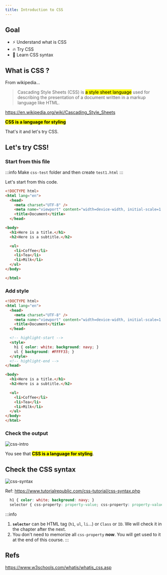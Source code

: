 ```yaml
---
title: Introduction to CSS
---
```


## Goal

- ⚡ Understand what is CSS
- 🔥 Try CSS
- 🌻 Learn CSS syntax

## What is CSS ?

From wikipedia...
> Cascading Style Sheets (CSS) is <mark>a style sheet language</mark> used for describing the presentation of a document written in a markup language like HTML.

https://en.wikipedia.org/wiki/Cascading_Style_Sheets

**<mark>CSS is a language for styling</mark>**

That's it and let's try CSS.

## Let's try CSS!

### Start from this file

:::info
  Make `css-test` folder and then create `test1.html`
:::

Let's start from this code.
```html title="css/test1.html"
<!DOCTYPE html>
<html lang="en">
  <head>
    <meta charset="UTF-8" />
    <meta name="viewport" content="width=device-width, initial-scale=1.0" />
    <title>Document</title>
  </head>

<body>
  <h1>Here is a title.</h1>
  <h2>Here is a subtitle.</h2>

  <ul>
    <li>Coffee</li>
    <li>Tea</li>
    <li>Milk</li>
  </ul>
</body>

</html>
```

### Add style

```html title="css/test1.html"
<!DOCTYPE html>
<html lang="en">
  <head>
    <meta charset="UTF-8" />
    <meta name="viewport" content="width=device-width, initial-scale=1.0" />
    <title>Document</title>
  </head>

  <!-- highlight-start -->
  <style>
    h1 { color: white; background: navy; }
    ul { background: #FFFF33; }
  </style>
  <!-- highlight-end -->
</head>

<body>
  <h1>Here is a title.</h1>
  <h2>Here is a subtitle.</h2>

  <ul>
    <li>Coffee</li>
    <li>Tea</li>
    <li>Milk</li>
  </ul>
</body>
</html>
```

### Check the output
![css-intro](../../img/2020-04-27-22-31-34.png)

You see  that <mark>**CSS is a language for styling**</mark>.

## Check the CSS syntax

![css-syntax](https://www.tutorialrepublic.com/lib/images/css-selector.png)

Ref: https://www.tutorialrepublic.com/css-tutorial/css-syntax.php

```css
  h1 { color: white; background: navy; }
  selector { css-property: property-value; css-property: property-value; ... }
```

:::info
1. **`selector`** can be HTML tag (`h1`, `ul`, `li`...) or `Class` or `ID`. We will check it in the chapter after the next.
2. You don't need to memorize all `css-property` **now**. You will get used to it at the end of this course.
:::

## Refs
https://www.w3schools.com/whatis/whatis_css.asp